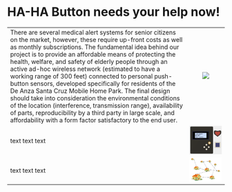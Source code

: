 # HA-HA Button needs your help now!

| | |
|--|:--:|
|There are several medical alert systems for senior citizens on the market, however, these require up-front costs as well as monthly subscriptions. The fundamental idea behind our project is to provide an affordable means of protecting the health, welfare, and safety of elderly people through an active ad-hoc wireless network (estimated to have a working range of 300 feet) connected to personal push-button sensors, developed specifically for residents of the De Anza Santa Cruz Mobile Home Park. The final design should take into consideration the environmental conditions of the location (interference, transmission range), availability of parts, reproducibility by a third party in large scale, and affordability with a form factor satisfactory to the end user.|<img src="https://github.com/HaHaSDP-UCSC/hahasdp-ucsc.github.io/raw/master/ieee_nike_plus.jpeg" width="500px">|
|text text text|![haha_base_buttons](haha_base_buttons.png)|
|text text text|![haha_house_mes](haha_house_mesh.png)|
